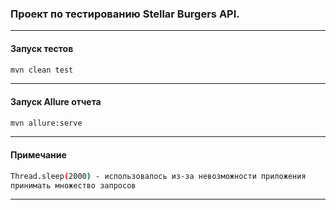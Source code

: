 ### Проект по тестированию Stellar Burgers API.

---

#### Запуск тестов
```sh
mvn clean test
```

---

#### Запуск Allure отчета
```sh
mvn allure:serve
```

---

#### Примечание
```sh
Thread.sleep(2000) - использовалось из-за невозможности приложения
принимать множество запросов
```

---

